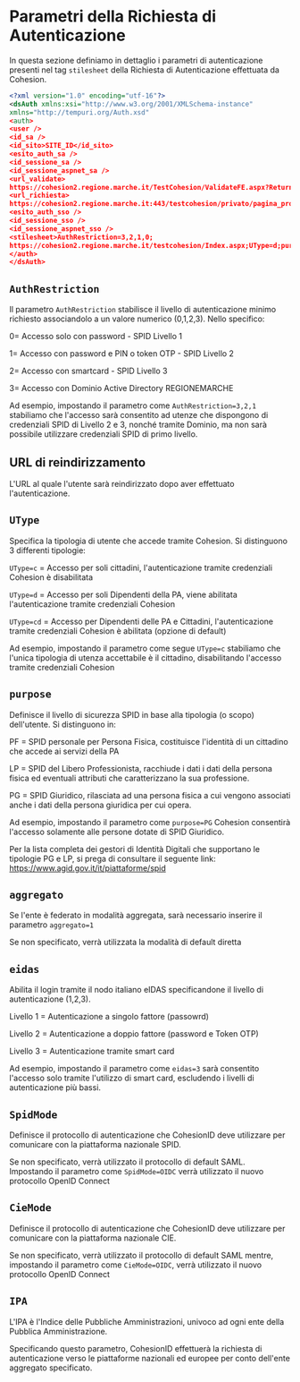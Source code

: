 # Parametri della Richiesta di Autenticazione
In questa sezione definiamo in dettaglio i parametri di autenticazione presenti nel tag `stilesheet` della Richiesta di Autenticazione effettuata da Cohesion.
```xml
<?xml version="1.0" encoding="utf-16"?>
<dsAuth xmlns:xsi="http://www.w3.org/2001/XMLSchema-instance"
xmlns="http://tempuri.org/Auth.xsd"
<auth>
<user />
<id_sa />
<id_sito>SITE_ID</id_sito>
<esito_auth_sa />
<id_sessione_sa />
<id_sessione_aspnet_sa />
<url_validate>
https://cohesion2.regione.marche.it/TestCohesion/ValidateFE.aspx?ReturnUrl=%2ftestcohesion%2fprivato%2fpagina_protetta.aspx</url_validate>
<url_richiesta>
https://cohesion2.regione.marche.it:443/testcohesion/privato/pagina_protetta.aspx</url_richiesta>
<esito_auth_sso />
<id_sessione_sso />
<id_sessione_aspnet_sso />
<stilesheet>AuthRestriction=3,2,1,0;
https://cohesion2.regione.marche.it/testcohesion/Index.aspx;UType=d;purpose=PG|PF|LP;aggregato=1;eidas=3;SpidMode=OIDC;CieMode=OIDC;IPA=c_000</stilesheet>
</auth>
</dsAuth>

```

## `AuthRestriction`
Il parametro `AuthRestriction` stabilisce il livello di autenticazione minimo richiesto associandolo a un valore numerico (0,1,2,3). Nello specifico:

0= Accesso solo con password - SPID Livello 1

1= Accesso con password e PIN o token OTP - SPID Livello 2

2= Accesso con smartcard - SPID Livello 3

3= Accesso con Dominio Active Directory REGIONEMARCHE

Ad esempio, impostando il parametro come
`AuthRestriction=3,2,1` stabiliamo che l'accesso sarà consentito ad utenze che dispongono di credenziali SPID di Livello 2 e 3, nonché tramite Dominio, ma non sarà possibile utilizzare credenziali SPID di primo livello.

## URL di reindirizzamento
L'URL al quale l'utente sarà reindirizzato dopo aver effettuato l'autenticazione.
## `UType`
Specifica la tipologia di utente che accede tramite Cohesion. Si distinguono 3 differenti tipologie:

`UType=c` = Accesso per soli cittadini, l'autenticazione tramite credenziali Cohesion è disabilitata

`UType=d` = Accesso per soli Dipendenti della PA, viene abilitata l'autenticazione tramite credenziali Cohesion

`UType=cd` = Accesso per Dipendenti delle PA e Cittadini, l'autenticazione tramite credenziali Cohesion è abilitata (opzione di default)

Ad esempio, impostando il parametro come segue `UType=c` stabiliamo che l'unica tipologia di utenza accettabile è il cittadino, disabilitando l'accesso tramite credenziali Cohesion


## `purpose`
Definisce il livello di sicurezza SPID in base alla tipologia (o scopo) dell'utente. Si distinguono in:

PF = SPID personale per Persona Fisica, costituisce l'identità di un cittadino che accede ai servizi della PA

LP = SPID del Libero Professionista, racchiude i dati i dati della persona fisica ed eventuali attributi che caratterizzano la sua professione.

PG = SPID Giuridico, rilasciata ad una persona fisica a cui vengono associati anche i dati della persona giuridica per cui opera.

Ad esempio, impostando il parametro come `purpose=PG` Cohesion consentirà l'accesso solamente alle persone dotate di SPID Giuridico.

Per la lista completa dei gestori di Identità Digitali che supportano le tipologie PG e LP, si prega di consultare il seguente link: https://www.agid.gov.it/it/piattaforme/spid

## `aggregato`
Se l'ente è federato in modalità aggregata, sarà necessario inserire il parametro `aggregato=1`

Se non specificato, verrà utilizzata la modalità di default diretta

## `eidas`
Abilita il login tramite il nodo italiano eIDAS specificandone il livello di autenticazione (1,2,3).

Livello 1 = Autenticazione a singolo fattore (passowrd)

Livello 2 = Autenticazione a doppio fattore (password e Token OTP)

Livello 3 = Autenticazione tramite smart card

Ad esempio, impostando il parametro come `eidas=3` sarà consentito l'accesso solo tramite l'utilizzo di smart card, escludendo i livelli di autenticazione più bassi.
## `SpidMode`
Definisce il protocollo di autenticazione che CohesionID deve utilizzare per comunicare con la piattaforma nazionale SPID. 

Se non specificato, verrà utilizzato il protocollo di default SAML. Impostando il parametro come `SpidMode=OIDC` verrà utilizzato il nuovo protocollo OpenID Connect 

## `CieMode`
Definisce il protocollo di autenticazione che CohesionID deve utilizzare per comunicare con la piattaforma nazionale CIE. 

Se non specificato, verrà utilizzato il protocollo di default SAML mentre, impostando il parametro come `CieMode=OIDC`, verrà utilizzato il nuovo protocollo OpenID Connect 

## `IPA`
L'IPA è l'Indice delle Pubbliche Amministrazioni, univoco ad ogni ente della Pubblica Amministrazione. 

Specificando questo parametro, CohesionID effettuerà la richiesta di autenticazione verso le piattaforme nazionali ed europee per conto dell'ente aggregato specificato.
